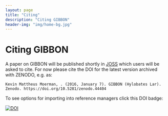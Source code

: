 ```yaml
---
layout: page
title: "Citing"
description: "Citing GIBBON"
header-img: "img/home-bg.jpg"
---
```


# Citing GIBBON
A paper on GIBBON will be published shortly in [JOSS](https://joss.theoj.org/) which users will be asked to cite. For now please cite the DOI for the latest version archived with ZENODO, e.g. as:  

`Kevin Mattheus Moerman, . (2016, January 7). GIBBON (Hylobates Lar). Zenodo. https://doi.org/10.5281/zenodo.44404`

To see options for importing into reference managers click this DOI badge:

[![DOI](https://zenodo.org/badge/DOI/10.5281/zenodo.44404.svg)](https://doi.org/10.5281/zenodo.44404)

